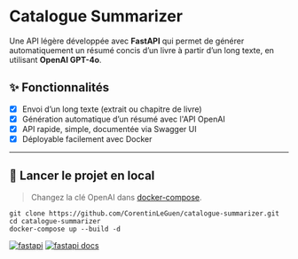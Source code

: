 # Catalogue Summarizer

Une API légère développée avec **FastAPI** qui permet de générer automatiquement un résumé concis d’un livre à partir d’un long texte, en utilisant **OpenAI GPT-4o**.

## ✨ Fonctionnalités

- [x] Envoi d’un long texte (extrait ou chapitre de livre)
- [x] Génération automatique d’un résumé avec l'API OpenAI
- [x] API rapide, simple, documentée via Swagger UI
- [x] Déployable facilement avec Docker

---

## 🚀 Lancer le projet en local

> Changez la clé OpenAI dans [docker-compose](docker-compose.yml).

```shell
git clone https://github.com/CorentinLeGuen/catalogue-summarizer.git
cd catalogue-summarizer
docker-compose up --build -d
```

[![fastapi](https://img.shields.io/badge/Catalogue%20Summarizer%20API-dodgerblue?style=for-the-badge)](http://127.0.0.1:8011/)
[![fastapi docs](https://img.shields.io/badge/Swagger%20UI-darkseagreen?style=for-the-badge&logo=swagger)](http://127.0.0.1:8011/docs)
